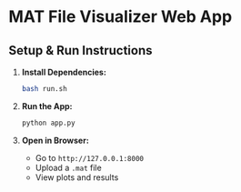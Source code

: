 # MAT File Visualizer Web App

## Setup & Run Instructions

1. **Install Dependencies:**
    ```sh
    bash run.sh
    ```

2. **Run the App:**
    ```sh
    python app.py
    ```

3. **Open in Browser:**  
   - Go to `http://127.0.0.1:8000`
   - Upload a `.mat` file
   - View plots and results
